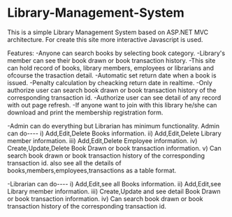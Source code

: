 # Library-Management-System
This is a simple Library Management System based on ASP.NET MVC architecture. For create this site more interactive Javascript is used.

Features:
-Anyone can search books by selecting book category.
-Library's member can see their book drawn or book transaction history.
-This site can hold record of books, library members, employees or librarians and ofcourse the trasaction detail.
-Automatic set return date when a book is issued.
-Penalty calculation by cheacking return date in realtime.
-Only authorize user can search book drawn or book transaction history of the corresponding transaction id.
-Authorize user can see detail of any record with out page refresh.
-If anyone want to join with this library he/she can download and print the membership registration form.

-Admin can do everything but Librarian has minimum functionality.
Admin can do----
i) Add,Edit,Delete Books information.
ii) Add,Edit,Delete Library member information.
iii) Add,Edit,Delete Employee information.
iv) Create,Update,Delete Book Drawn or book transaction information.
v) Can search book drawn or book transaction history of the corresponding transaction id.
also see all the details of books,members,employees,transactions as a table format. 

-Librarian can do----
i) Add,Edit,see all Books information.
ii) Add,Edit,see Library member information.
iii) Create,Update and see detail Book Drawn or book transaction information.
iv) Can search book drawn or book transaction history of the corresponding transaction id.
